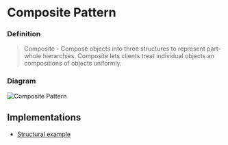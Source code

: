 # Composite Pattern
### Definition
> Composite - Compose objects into three structures to represent part-whole hierarchies. Composite lets clients treat individual objects an compositions of objects uniformly.

### Diagram
![Composite Pattern](https://user-images.githubusercontent.com/30439829/151818506-0791aa56-f87c-4402-b09a-d82937c3690a.png)

## Implementations
- [Structural example](https://github.com/JoseAndresHV/design-patterns/tree/master/Composite/StructuralComposite)
